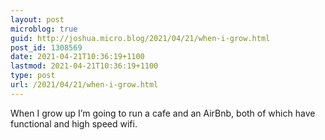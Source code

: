 ```yaml
---
layout: post
microblog: true
guid: http://joshua.micro.blog/2021/04/21/when-i-grow.html
post_id: 1308569
date: 2021-04-21T10:36:19+1100
lastmod: 2021-04-21T10:36:19+1100
type: post
url: /2021/04/21/when-i-grow.html
---
```

When I grow up I’m going to run a cafe and an AirBnb, both of which have functional and high speed wifi.
